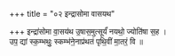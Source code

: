+++
title = "०२ इन्द्रासोमा वासयथ"

+++
इन्द्रा॑सोमा वा॒सय॑थ उ॒षास॒मुत्सूर्यं॑ नयथो॒ ज्योति॑षा स॒ह ।  
उप॒ द्यां स्क॒म्भथुः॒ स्कम्भ॑ने॒नाप्र॑थतं पृथि॒वीं मा॒तरं॒ वि ॥